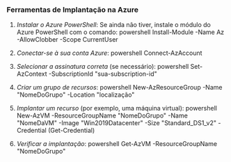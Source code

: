 ### Ferramentas de Implantação na Azure

1. *Instalar o Azure PowerShell*: Se ainda não tiver, instale o módulo do Azure PowerShell com o comando:
   powershell
   Install-Module -Name Az -AllowClobber -Scope CurrentUser
   

2. *Conectar-se à sua conta Azure*:
   powershell
   Connect-AzAccount
   

3. *Selecionar a assinatura correta* (se necessário):
   powershell
   Set-AzContext -SubscriptionId "sua-subscription-id"
   

4. *Criar um grupo de recursos*:
   powershell
   New-AzResourceGroup -Name "NomeDoGrupo" -Location "localização"
   

5. *Implantar um recurso* (por exemplo, uma máquina virtual):
   powershell
   New-AzVM -ResourceGroupName "NomeDoGrupo" -Name "NomeDaVM" -Image "Win2019Datacenter" -Size "Standard_DS1_v2" -Credential (Get-Credential)
   

6. *Verificar a implantação*:
   powershell
   Get-AzVM -ResourceGroupName "NomeDoGrupo"
   

